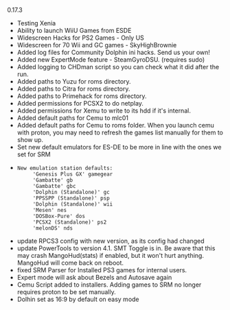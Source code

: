 0.17.3

- Testing Xenia
- Ability to launch WiiU Games from ESDE
- Widescreen Hacks for PS2 Games - Only US
- Widescreen for 70 Wii and GC games - SkyHighBrownie
- Added log files for Community Dolphin ini hacks. Send us your own!
- Added new ExpertMode feature - SteamGyroDSU. (requires sudo)
- Added logging to CHDman script so you can check what it did after the run.
- Added paths to Yuzu for roms directory.
- Added paths to Citra for roms directory.
- Added paths to Primehack for roms directory.
- Added permissions for PCSX2 to do netplay.
- Added permissions for Xemu to write to its hdd if it's internal.
- Added default paths for Cemu to mlc01
- Added default paths for Cemu to roms folder. When you launch cemu with proton, you may need to refresh the games list manually for them to show up.
- Set new default emulators for ES-DE to be more in line with the ones we set for SRM
-     New emulation station defaults:
           'Genesis Plus GX' gamegear
           'Gambatte' gb
           'Gambatte' gbc
           'Dolphin (Standalone)' gc
           'PPSSPP (Standalone)' psp
           'Dolphin (Standalone)' wii
           'Mesen' nes
           'DOSBox-Pure' dos
           'PCSX2 (Standalone)' ps2
           'melonDS' nds
        
- update RPCS3 config with new version, as its config had changed
- update PowerTools to version 4.1. SMT Toggle is in. Be aware that this may crash MangoHud(stats) if enabled, but it won't hurt anything. MangoHud will come back on reboot.
- fixed SRM Parser for Installed PS3 games for internal users.
- Expert mode will ask about Bezels and Autosave again
- Cemu Script added to installers. Adding games to SRM no longer requires proton to be set manually.
- Dolhin set as 16:9 by default on easy mode